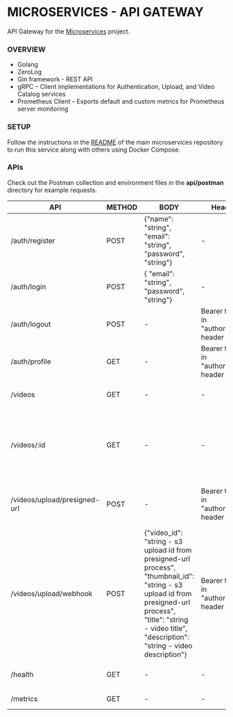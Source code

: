 # MICROSERVICES - API GATEWAY

API Gateway for the [Microservices](https://github.com/SagarMaheshwary/microservices) project.

### OVERVIEW

- Golang
- ZeroLog
- Gin framework - REST API
- gRPC – Client implementations for Authentication, Upload, and Video Catalog services
- Prometheus Client – Exports default and custom metrics for Prometheus server monitoring

### SETUP

Follow the instructions in the [README](https://github.com/SagarMaheshwary/microservices?tab=readme-ov-file#setup) of the main microservices repository to run this service along with others using Docker Compose.

### APIs

Check out the Postman collection and environment files in the **api/postman** directory for example requests.

| API                          | METHOD | BODY                                                                                                                                                                                                               | Headers                                | Description                                                                                                                                          |
| ---------------------------- | ------ | ------------------------------------------------------------------------------------------------------------------------------------------------------------------------------------------------------------------ | -------------------------------------- | ---------------------------------------------------------------------------------------------------------------------------------------------------- |
| /auth/register               | POST   | {"name": "string", "email": "string", "password", "string"}                                                                                                                                                        | -                                      | User registration - [authentication service](https://github.com/SagarMaheshwary/microservices-authentication-service)                                |
| /auth/login                  | POST   | { "email": "string", "password", "string"}                                                                                                                                                                         | -                                      | User login - authentication service                                                                                                                  |
| /auth/logout                 | POST   | -                                                                                                                                                                                                                  | Bearer token in "authorization" header | User logout - authentication service                                                                                                                 |
| /auth/profile                | GET    | -                                                                                                                                                                                                                  | Bearer token in "authorization" header | Get currently logged in user - authentication service                                                                                                |
| /videos                      | GET    | -                                                                                                                                                                                                                  | -                                      | List videos - [video catalog service](https://github.com/SagarMaheshwary/microservices-video-catalog-service)                                        |
| /videos/:id                  | GET    | -                                                                                                                                                                                                                  | -                                      | Get specified video details as well as DASH manifest url from cloudfront for streaming that video - video catalog service                            |
| /videos/upload/presigned-url | POST   | -                                                                                                                                                                                                                  | Bearer token in "authorization" header | Get S3 presigned url for uploading a video from frontend/postman - [upload service](https://github.com/SagarMaheshwary/microservices-upload-service) |
| /videos/upload/webhook       | POST   | {"video_id": "string - s3 upload id from presigned-url process", "thumbnail_id": "string - s3 upload id from presigned-url process", "title": "string - video title", "description": "string - video description"} | Bearer token in "authorization" header | Create a video - upload service                                                                                                                      |
| /health                      | GET    | -                                                                                                                                                                                                                  | -                                      | Service healthcheck endpoint                                                                                                                         |
| /metrics                     | GET    | -                                                                                                                                                                                                                  | -                                      | Prometheus metrics endpoint                                                                                                                          |
